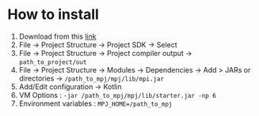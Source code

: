 # How to install
1. Download from this [link](http://sourceforge.net/projects/mpjexpress/files/releases)
2. File -> Project Structure -> Project SDK -> Select
3. File -> Project Structure -> Project compiler output -> `path_to_project/out`
4. File -> Project Structure -> Modules -> Dependencies -> Add > JARs or directories -> `/path_to_mpj/mpj/lib/mpi.jar`
5. Add/Edit configuration -> Kotlin
6. VM Options : `-jar /path_to_mpj/mpj/lib/starter.jar -np 6`
7. Environment variables : `MPJ_HOME=/path_to_mpj`